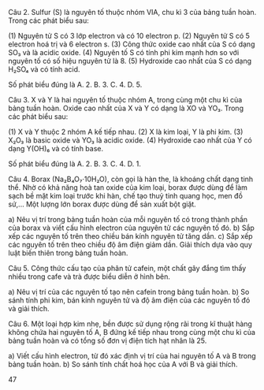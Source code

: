 Câu 2. Sulfur (S) là nguyên tố thuộc nhóm VIA, chu kì 3 của bảng tuần hoàn. Trong các phát biểu sau:

(1) Nguyên tử S có 3 lớp electron và có 10 electron p.
(2) Nguyên tử S có 5 electron hoá trị và 6 electron s.
(3) Công thức oxide cao nhất của S có dạng SO₃ và là acidic oxide.
(4) Nguyên tố S có tính phi kim mạnh hơn so với nguyên tố có số hiệu nguyên tử là 8.
(5) Hydroxide cao nhất của S có dạng H₂SO₄ và có tính acid.

Số phát biểu đúng là
A. 2.             B. 3.             C. 4.             D. 5.

Câu 3. X và Y là hai nguyên tố thuộc nhóm A, trong cùng một chu kì của bảng tuần hoàn. Oxide cao nhất của X và Y có dạng là XO và YO₃. Trong các phát biểu sau:

(1) X và Y thuộc 2 nhóm A kế tiếp nhau.
(2) X là kim loại, Y là phi kim.
(3) X₂O₃ là basic oxide và YO₃ là acidic oxide.
(4) Hydroxide cao nhất của Y có dạng Y(OH)₆ và có tính base.

Số phát biểu đúng là
A. 2.             B. 3.             C. 4.             D. 1.

Câu 4. Borax (Na₂B₄O₇·10H₂O), còn gọi là hàn the, là khoáng chất dạng tinh thể. Nhờ có khả năng hoà tan oxide của kim loại, borax được dùng để làm sạch bề mặt kim loại trước khi hàn, chế tạo thuỷ tinh quang học, men đồ sứ,... Một lượng lớn borax được dùng để sản xuất bột giặt.

a) Nêu vị trí trong bảng tuần hoàn của mỗi nguyên tố có trong thành phần của borax và viết cấu hình electron của nguyên tử các nguyên tố đó.
b) Sắp xếp các nguyên tố trên theo chiều bán kính nguyên tử tăng dần.
c) Sắp xếp các nguyên tố trên theo chiều độ âm điện giảm dần.
Giải thích dựa vào quy luật biến thiên trong bảng tuần hoàn.

Câu 5. Công thức cấu tạo của phân tử cafein, một chất gây đắng tìm thấy nhiều trong cafe và trà được biểu diễn ở hình bên.

a) Nêu vị trí của các nguyên tố tạo nên cafein trong bảng tuần hoàn.
b) So sánh tính phi kim, bán kính nguyên tử và độ âm điện của các nguyên tố đó và giải thích.

Câu 6. Một loại hợp kim nhẹ, bền được sử dụng rộng rãi trong kĩ thuật hàng không chứa hai nguyên tố A, B đứng kế tiếp nhau trong cùng một chu kì của bảng tuần hoàn và có tổng số đơn vị điện tích hạt nhân là 25.

a) Viết cấu hình electron, từ đó xác định vị trí của hai nguyên tố A và B trong bảng tuần hoàn.
b) So sánh tính chất hoá học của A với B và giải thích.

47
